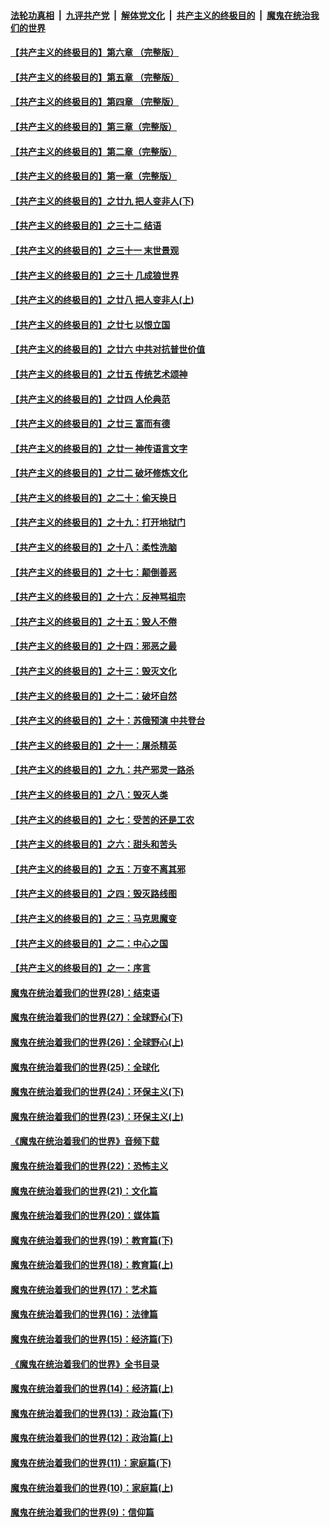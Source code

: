 ####  [法轮功真相](../../../../basic/blob/master/README.md?t=05290101) &nbsp;|&nbsp; [九评共产党](../../../../9ping.md/blob/master/README.md?t=05290101) &nbsp;|&nbsp; [解体党文化](../../../../jtdwh.md/blob/master/README.md?t=05290101)  &nbsp;|&nbsp; [共产主义的终极目的](../../../../gczydzjmd.md/blob/master/README.md?t=05290101) &nbsp;|&nbsp; [魔鬼在统治我们的世界](../../../../mgztzwmdsj.md/blob/master/README.md?t=05290101) 

#### [【共产主义的终极目的】第六章 （完整版）](../pages/nsc422/n11428913.md?t=05290101) 

#### [【共产主义的终极目的】第五章 （完整版）](../pages/nsc422/n11428912.md?t=05290101) 

#### [【共产主义的终极目的】第四章 （完整版）](../pages/nsc422/n11428907.md?t=05290101) 

#### [【共产主义的终极目的】第三章（完整版）](../pages/nsc422/n11428848.md?t=05290101) 

#### [【共产主义的终极目的】第二章（完整版）](../pages/nsc422/n11428831.md?t=05290101) 

#### [【共产主义的终极目的】第一章（完整版）](../pages/nsc422/n11417651.md?t=05290101) 

#### [【共产主义的终极目的】之廿九 把人变非人(下)](../pages/nsc422/n11344140.md?t=05290101) 

#### [【共产主义的终极目的】之三十二 结语](../pages/nsc422/n11360535.md?t=05290101) 

#### [【共产主义的终极目的】之三十一 末世景观](../pages/nsc422/n11351129.md?t=05290101) 

#### [【共产主义的终极目的】之三十 几成狼世界](../pages/nsc422/n11348280.md?t=05290101) 

#### [【共产主义的终极目的】之廿八 把人变非人(上)](../pages/nsc422/n11340492.md?t=05290101) 

#### [【共产主义的终极目的】之廿七 以恨立国](../pages/nsc422/n11336944.md?t=05290101) 

#### [【共产主义的终极目的】之廿六 中共对抗普世价值](../pages/nsc422/n11324785.md?t=05290101) 

#### [【共产主义的终极目的】之廿五 传统艺术颂神](../pages/nsc422/n11296396.md?t=05290101) 

#### [【共产主义的终极目的】之廿四 人伦典范](../pages/nsc422/n11296397.md?t=05290101) 

#### [【共产主义的终极目的】之廿三 富而有德](../pages/nsc422/n11283598.md?t=05290101) 

#### [【共产主义的终极目的】之廿一 神传语言文字](../pages/nsc422/n11263265.md?t=05290101) 

#### [【共产主义的终极目的】之廿二 破坏修炼文化](../pages/nsc422/n11245728.md?t=05290101) 

#### [【共产主义的终极目的】之二十：偷天换日](../pages/nsc422/n11238846.md?t=05290101) 

#### [【共产主义的终极目的】之十九：打开地狱门](../pages/nsc422/n11206376.md?t=05290101) 

#### [【共产主义的终极目的】之十八：柔性洗脑](../pages/nsc422/n11199994.md?t=05290101) 

#### [【共产主义的终极目的】之十七：颠倒善恶](../pages/nsc422/n11179782.md?t=05290101) 

#### [【共产主义的终极目的】之十六：反神骂祖宗](../pages/nsc422/n11166798.md?t=05290101) 

#### [【共产主义的终极目的】之十五：毁人不倦](../pages/nsc422/n11166792.md?t=05290101) 

#### [【共产主义的终极目的】之十四：邪恶之最](../pages/nsc422/n11150249.md?t=05290101) 

#### [【共产主义的终极目的】之十三：毁灭文化](../pages/nsc422/n11135227.md?t=05290101) 

#### [【共产主义的终极目的】之十二：破坏自然](../pages/nsc422/n11135214.md?t=05290101) 

#### [【共产主义的终极目的】之十：苏俄预演 中共登台](../pages/nsc422/n11118424.md?t=05290101) 

#### [【共产主义的终极目的】之十一：屠杀精英](../pages/nsc422/n11118442.md?t=05290101) 

#### [【共产主义的终极目的】之九：共产邪灵一路杀](../pages/nsc422/n11114139.md?t=05290101) 

#### [【共产主义的终极目的】之八：毁灭人类](../pages/nsc422/n11108503.md?t=05290101) 

#### [【共产主义的终极目的】之七：受苦的还是工农](../pages/nsc422/n11101809.md?t=05290101) 

#### [【共产主义的终极目的】之六：甜头和苦头](../pages/nsc422/n11096971.md?t=05290101) 

#### [【共产主义的终极目的】之五：万变不离其邪](../pages/nsc422/n11091285.md?t=05290101) 

#### [【共产主义的终极目的】之四：毁灭路线图](../pages/nsc422/n11086284.md?t=05290101) 

#### [【共产主义的终极目的】之三：马克思魔变](../pages/nsc422/n11061941.md?t=05290101) 

#### [【共产主义的终极目的】之二：中心之国](../pages/nsc422/n11047728.md?t=05290101) 

#### [【共产主义的终极目的】之一：序言](../pages/nsc422/n11086077.md?t=05290101) 

#### [魔鬼在统治着我们的世界(28)：结束语](../pages/nsc422/n10936246.md?t=05290101) 

#### [魔鬼在统治着我们的世界(27)：全球野心(下)](../pages/nsc422/n10928319.md?t=05290101) 

#### [魔鬼在统治着我们的世界(26)：全球野心(上)](../pages/nsc422/n10900318.md?t=05290101) 

#### [魔鬼在统治着我们的世界(25)：全球化](../pages/nsc422/n10788205.md?t=05290101) 

#### [魔鬼在统治着我们的世界(24)：环保主义(下)](../pages/nsc422/n10695307.md?t=05290101) 

#### [魔鬼在统治着我们的世界(23)：环保主义(上)](../pages/nsc422/n10688613.md?t=05290101) 

#### [《魔鬼在统治着我们的世界》音频下载](../pages/nsc422/n10635553.md?t=05290101) 

#### [魔鬼在统治着我们的世界(22)：恐怖主义](../pages/nsc422/n10614727.md?t=05290101) 

#### [魔鬼在统治着我们的世界(21)：文化篇](../pages/nsc422/n10597706.md?t=05290101) 

#### [魔鬼在统治着我们的世界(20)：媒体篇](../pages/nsc422/n10586579.md?t=05290101) 

#### [魔鬼在统治着我们的世界(19)：教育篇(下)](../pages/nsc422/n10564808.md?t=05290101) 

#### [魔鬼在统治着我们的世界(18)：教育篇(上)](../pages/nsc422/n10526970.md?t=05290101) 

#### [魔鬼在统治着我们的世界(17)：艺术篇](../pages/nsc422/n10499093.md?t=05290101) 

#### [魔鬼在统治着我们的世界(16)：法律篇](../pages/nsc422/n10485969.md?t=05290101) 

#### [魔鬼在统治着我们的世界(15)：经济篇(下)](../pages/nsc422/n10469975.md?t=05290101) 

#### [《魔鬼在统治着我们的世界》全书目录](../pages/nsc422/n10464261.md?t=05290101) 

#### [魔鬼在统治着我们的世界(14)：经济篇(上)](../pages/nsc422/n10457370.md?t=05290101) 

#### [魔鬼在统治着我们的世界(13)：政治篇(下)](../pages/nsc422/n10448270.md?t=05290101) 

#### [魔鬼在统治着我们的世界(12)：政治篇(上)](../pages/nsc422/n10444576.md?t=05290101) 

#### [魔鬼在统治着我们的世界(11)：家庭篇(下)](../pages/nsc422/n10440961.md?t=05290101) 

#### [魔鬼在统治着我们的世界(10)：家庭篇(上)](../pages/nsc422/n10435448.md?t=05290101) 

#### [魔鬼在统治着我们的世界(9)：信仰篇](../pages/nsc422/n10432159.md?t=05290101) 

